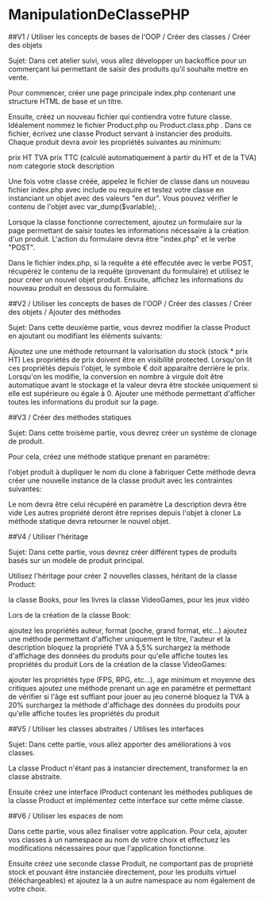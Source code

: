 # ManipulationDeClassePHP


##V1 / Utiliser les concepts de bases de l'OOP / Créer des classes / Créer des objets
 
Sujet:
Dans cet atelier suivi, vous allez développer un backoffice pour un commerçant lui permettant de saisir des produits qu'il souhaite mettre en vente.

Pour commencer, créer une page principale index.php contenant une structure HTML de base et un titre.

Ensuite, créez un nouveau fichier qui contiendra votre future classe. Idéalement nommez le fichier Product.php ou Product.class.php . Dans ce fichier, écrivez une classe Product servant à instancier des produits. Chaque produit devra avoir les propriétés suivantes au minimum:

prix HT
TVA
prix TTC (calculé automatiquement à partir du HT et de la TVA)
nom
categorie
stock
description
 
Une fois votre classe créée, appelez le fichier de classe dans un nouveau fichier index.php avec include ou require et testez votre classe en instanciant un objet avec des valeurs "en dur". Vous pouvez vérifier le contenu de l'objet avec var_dump($variable); .

Lorsque la classe fonctionne correctement, ajoutez un formulaire sur la page permettant de saisir toutes les informations nécessaire à la création d'un produit. L'action du formulaire devra être "index.php" et le verbe "POST".

Dans le fichier index.php, si la requête a été effecutée avec le verbe POST, récupérez le contenu de la requête (provenant du formulaire) et utilisez le pour créer un nouvel objet produit. Ensuite, affichez les informations du nouveau produit en dessous du formulaire.


##V2 / Utiliser les concepts de bases de l'OOP / Créer des classes / Créer des objets / Ajouter des méthodes

Sujet:
Dans cette deuxième partie, vous devrez modifier la classe Product en ajoutant ou modifiant les éléments suivants:

Ajoutez une une méthode retournant la valorisation du stock (stock * prix HT)
Les propriétés de prix doivent être en visibilité protected. Lorsqu'on lit ces propriétés depuis l'objet, le symbole € doit apparaitre derrière le prix. Lorsqu'on les modifie, la conversion en nombre à virgule doit être automatique avant le stockage et la valeur devra être stockée uniquement si elle est supérieure ou égale à 0.
Ajouter une méthode permettant d'afficher toutes les informations du produit sur la page.


##V3 / Créer des méthodes statiques

Sujet:
Dans cette troisème partie, vous devrez créer un système de clonage de produit.

Pour cela, créez une méthode statique prenant en paramètre:

l'objet produit à dupliquer
le nom du clone à fabriquer
Cette méthode devra créer une nouvelle instance de la classe produit avec les contraintes suivantes:

Le nom devra être celui récupéré en paramètre
La description devra être vide
Les autres propriété deront être reprises depuis l'objet à cloner
La méthode statique devra retourner le nouvel objet.


##V4 / Utiliser l'héritage

Sujet:
Dans cette partie, vous devrez créer différent types de produits basés sur un modèle de produit principal.

Utilisez l'héritage pour créer 2 nouvelles classes, héritant de la classe Product:

la classe Books, pour les livres
la classe VideoGames, pour les jeux vidéo

Lors de la création de la classe Book:

ajoutez les propriétés auteur, format (poche, grand format, etc...)
ajoutez une méthode permettant d'afficher uniquement le titre, l'auteur et la description
bloquez la propriété TVA à 5,5%
surchargez la méthode d'affichage des données du produits pour qu'elle affiche toutes les propriétés du produit
Lors de la création de la classe VideoGames:

ajouter les propriétés type (FPS, RPG, etc...), age minimum et moyenne des critiques
ajoutez une méthode prenant un age en paramètre et permettant de vérifier si l'âge est suffiant pour jouer au jeu conerné
bloquez la TVA à 20%
surchargez la méthode d'affichage des données du produits pour qu'elle affiche toutes les propriétés du produit


##V5 / Utiliser les classes abstraites / Utilises les interfaces

Sujet:
Dans cette partie, vous allez apporter des améliorations à vos classes.

La classe Product n'étant pas à instancier directement, transformez la en classe abstraite.

Ensuite créez une interface IProduct contenant les méthodes publiques de la classe Product et implémentez cette interface sur cette même classe.


##V6 / Utiliser les espaces de nom

Dans cette partie, vous allez finaliser votre application. Pour cela, ajouter vos classes à un namespace au nom de votre choix et effectuez les modifications nécessaires pour que l'application fonctionne. 

Ensuite créez une seconde classe Produit, ne comportant pas de propriété stock et pouvant être instanciée directement, pour les produits virtuel (téléchargeables) et ajoutez la à un autre namespace au nom également de votre choix.
